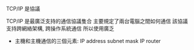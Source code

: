 TCP/IP 是協議

TCP/IP 是最廣泛支持的通信協議隻合
主要規定了兩台電腦之間如何通信
該協議支持跨網絡架構, 跨操作系統通信
所以使用廣乏

- 主機和主機通信的三個元素:
IP address
subnet mask
IP router
